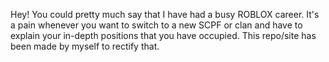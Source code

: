 Hey! You could pretty much say that I have had a busy ROBLOX career. It's a pain whenever you want to switch to a new SCPF or clan and have to explain your in-depth positions that you have occupied.
This repo/site has been made by myself to rectify that.
